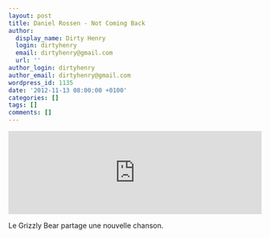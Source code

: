 ```yaml
---
layout: post
title: Daniel Rossen - Not Coming Back
author:
  display_name: Dirty Henry
  login: dirtyhenry
  email: dirtyhenry@gmail.com
  url: ''
author_login: dirtyhenry
author_email: dirtyhenry@gmail.com
wordpress_id: 1135
date: '2012-11-13 08:00:00 +0100'
categories: []
tags: []
comments: []
---
```

<iframe width="100%" height="166" scrolling="no" frameborder="no" src="http://w.soundcloud.com/player/?url=http%3A%2F%2Fapi.soundcloud.com%2Ftracks%2F66983286&show_artwork=true"></iframe>

Le Grizzly Bear partage une nouvelle chanson.
